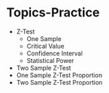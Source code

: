# Topics-Practice
- Z-Test
  - One Sample
  - Critical Value
  - Confidence Interval
  - Statistical Power
- Two Sample Z-Test
- One Sample Z-Test Proportion
- Two Sample Z-Test Proportion
